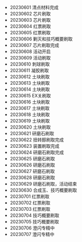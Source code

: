 - 20230601 清点材料完成
- 20230602 芯片刷取
- 20230603 芯片刷取
- 20230604 红票刷取
- 20230605 红票刷取
- 20230606 剿灭和技巧概要刷取
- 20230607 芯片刷取完成
- 20230608 活动开启
- 20230609 活动刷取
- 20230610 刺球刷取
- 20230611 凝胶刷取
- 20230612 土块刷取
- 20230613 土块刷取
- 20230614 土块刷取
- 20230615 EX关刷取
- 20230616 土块刷取
- 20230617 土块刷取
- 20230618 土块刷取
- 20230619 土块刷取
- 20230620 土块刷取
- 20230621 研磨石刷取
- 20230622 扭转醇刷取完成
- 20230623 装置刷取完成
- 20230624 研磨石刷取完成
- 20230625 研磨石刷取
- 20230626 研磨石刷取
- 20230627 研磨石刷取
- 20230628 研磨石刷取
- 20230629 研磨石刷取，活动结束
- 20230630 合成玉、技巧概要刷取
- 20230701 红票刷取
- 20230702 红票刷取
- 20230703 红票刷取
- 20230704 技巧概要刷取
- 20230705 技巧概要刷取
- 20230706 澄闪专精中
- 20230707 澄闪专精中
